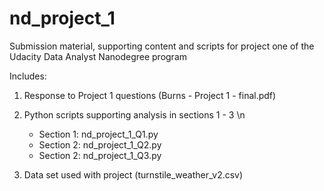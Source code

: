 
# nd_project_1
Submission material, supporting content and scripts for project one of the Udacity Data Analyst Nanodegree program

Includes:
1. Response to Project 1 questions (Burns - Project 1 - final.pdf)

2. Python scripts supporting analysis in sections 1 - 3 \n
	- Section 1: nd_project_1_Q1.py
	- Section 2: nd_project_1_Q2.py
	- Section 2: nd_project_1_Q3.py	
	
3. Data set used with project (turnstile_weather_v2.csv)
